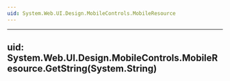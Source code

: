 ```yaml
---
uid: System.Web.UI.Design.MobileControls.MobileResource
---
```


---
uid: System.Web.UI.Design.MobileControls.MobileResource.GetString(System.String)
---
